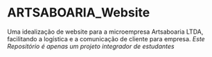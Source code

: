 # ARTSABOARIA_Website
Uma idealização de website para a microempresa Artsaboaria LTDA, facilitando a logística e a comunicação de cliente para empresa. *Este Repositório é apenas um projeto integrador de estudantes*
